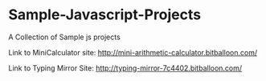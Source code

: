 # Sample-Javascript-Projects
A Collection of Sample js projects


Link to MiniCalculator site: http://mini-arithmetic-calculator.bitballoon.com/

Link to Typing Mirror Site: http://typing-mirror-7c4402.bitballoon.com/
